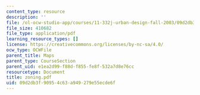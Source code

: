 ```yaml
---
content_type: resource
description: ''
file: /ol-ocw-studio-app/courses/11-332j-urban-design-fall-2003/09d2db3f90954c63a949279e55ecde6f_zoning.pdf
file_size: 410682
file_type: application/pdf
learning_resource_types: []
license: https://creativecommons.org/licenses/by-nc-sa/4.0/
ocw_type: OCWFile
parent_title: Maps
parent_type: CourseSection
parent_uid: e1ea2d99-f88d-f855-fe8f-532a7d8e76cc
resourcetype: Document
title: zoning.pdf
uid: 09d2db3f-9095-4c63-a949-279e55ecde6f
---
```

